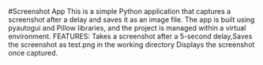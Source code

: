 #Screenshot App
This is a simple Python application that captures a screenshot after a delay and saves it as an image file. The app is built using pyautogui and Pillow libraries, and the project is managed within a virtual environment.
FEATURES: Takes a screenshot after a 5-second delay,Saves the screenshot as test.png in the working directory
Displays the screenshot once captured.